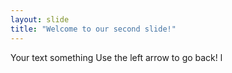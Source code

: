 ```yaml
---
layout: slide
title: "Welcome to our second slide!"
---
```

Your text something
Use the left arrow to go back!
l
